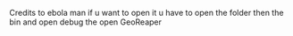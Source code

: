 Credits to ebola man if u want to open it u have to open the folder then the bin and open debug the open GeoReaper
